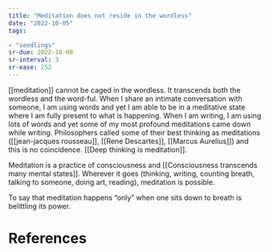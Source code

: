 ```yaml
---
title: "Meditation does not reside in the wordless"
date: "2022-10-05"
tags:

- "seedlings"
sr-due: 2022-10-08
sr-interval: 3
sr-ease: 252
---
```


[[meditation]] cannot be caged in the wordless. It transcends both the wordless and the word-ful. When I share an intimate conversation with someone, I am using words and yet I am able to be in a meditative state where I am fully present to what is happening. When I am writing, I am using lots of words and yet some of my most profound meditations came down while writing. Philosophers called some of their best thinking as meditations ([[jean-jacques rousseau]], [[Rene Descartes]], [[Marcus Aurelius]]) and this is no coincidence. [[Deep thinking is meditation]].

Meditation is a practice of consciousness and [[Consciousness transcends many mental states]]. Wherever it goes (thinking, writing, counting breath, talking to someone, doing art, reading), meditation is possible.

To say that meditation happens “only” when one sits down to breath is belittling its power.

# References